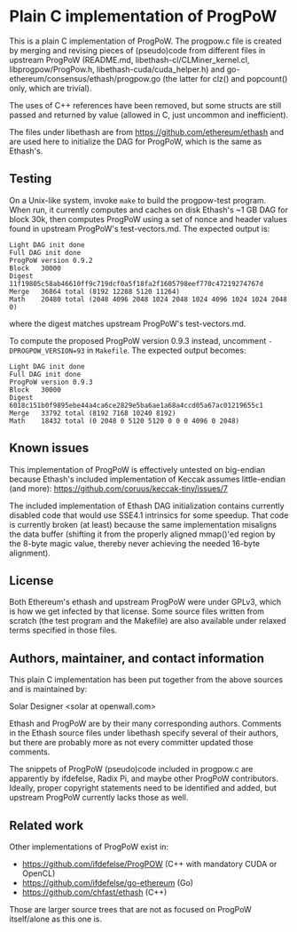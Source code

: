 # Plain C implementation of ProgPoW

This is a plain C implementation of ProgPoW.  The progpow.c file is created by
merging and revising pieces of (pseudo)code from different files in upstream
ProgPoW (README.md, libethash-cl/CLMiner_kernel.cl, libprogpow/ProgPow.h,
libethash-cuda/cuda_helper.h) and go-ethereum/consensus/ethash/progpow.go
(the latter for clz() and popcount() only, which are trivial).

The uses of C++ references have been removed, but some structs are still
passed and returned by value (allowed in C, just uncommon and inefficient).

The files under libethash are from https://github.com/ethereum/ethash and are
used here to initialize the DAG for ProgPoW, which is the same as Ethash's.

## Testing

On a Unix-like system, invoke `make` to build the progpow-test program.  When
run, it currently computes and caches on disk Ethash's ~1 GB DAG for block 30k,
then computes ProgPoW using a set of nonce and header values found in upstream
ProgPoW's test-vectors.md.  The expected output is:

```
Light DAG init done
Full DAG init done
ProgPoW version 0.9.2
Block   30000
Digest  11f19805c58ab46610ff9c719dcf0a5f18fa2f1605798eef770c47219274767d
Merge   36864 total (8192 12288 5120 11264)
Math    20480 total (2048 4096 2048 1024 2048 1024 4096 1024 1024 2048 0)
```

where the digest matches upstream ProgPoW's test-vectors.md.

To compute the proposed ProgPoW version 0.9.3 instead, uncomment
`-DPROGPOW_VERSION=93` in `Makefile`.  The expected output becomes:

```
Light DAG init done
Full DAG init done
ProgPoW version 0.9.3
Block   30000
Digest  6018c151b0f9895ebe44a4ca6ce2829e5ba6ae1a68a4ccd05a67ac01219655c1
Merge   33792 total (8192 7168 10240 8192)
Math    18432 total (0 2048 0 5120 5120 0 0 0 4096 0 2048)
```

## Known issues

This implementation of ProgPoW is effectively untested on big-endian because
Ethash's included implementation of Keccak assumes little-endian (and more):
https://github.com/coruus/keccak-tiny/issues/7

The included implementation of Ethash DAG initialization contains currently
disabled code that would use SSE4.1 intrinsics for some speedup.  That code
is currently broken (at least) because the same implementation misaligns the
data buffer (shifting it from the properly aligned mmap()'ed region by the
8-byte magic value, thereby never achieving the needed 16-byte alignment).

## License

Both Ethereum's ethash and upstream ProgPoW were under GPLv3, which is how we
get infected by that license.  Some source files written from scratch (the
test program and the Makefile) are also available under relaxed terms specified
in those files.

## Authors, maintainer, and contact information

This plain C implementation has been put together from the above sources and is
maintained by:

Solar Designer \<solar at openwall.com\>

Ethash and ProgPoW are by their many corresponding authors.  Comments in the
Ethash source files under libethash specify several of their authors, but there
are probably more as not every committer updated those comments.

The snippets of ProgPoW (pseudo)code included in progpow.c are apparently by
ifdefelse, Radix Pi, and maybe other ProgPoW contributors.  Ideally, proper
copyright statements need to be identified and added, but upstream ProgPoW
currently lacks those as well.

## Related work

Other implementations of ProgPoW exist in:

- https://github.com/ifdefelse/ProgPOW (C++ with mandatory CUDA or OpenCL)
- https://github.com/ifdefelse/go-ethereum (Go)
- https://github.com/chfast/ethash (C++)

Those are larger source trees that are not as focused on ProgPoW itself/alone
as this one is.

